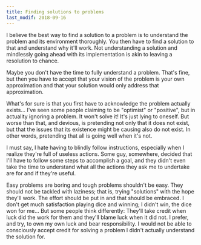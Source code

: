 ```yaml
---
title: Finding solutions to problems
last_modif: 2018-09-16
---
```

I believe the best way to find a solution to a problem is to understand the
problem and its environment thoroughly. You then have to find a solution to that
and understand why it'll work. Not understanding a solution and mindlessly going
ahead with its implementation is akin to leaving a resolution to chance.

Maybe you don't have the time to fully understand a problem. That's fine, but
then you have to accept that your vision of the problem is your own
approximation and that your solution would only address that approximation.

What's for sure is that you first have to acknowledge the problem actually
exists... I've seen some people claiming to be "optimist" or "positive",
but in actuality ignoring a problem. It won't solve it! It's just lying to
oneself. But worse than that, and devious, is pretending not only that it does
not exist, but that the issues that its existence might be causing also do not
exist. In other words, pretending that all is going well when it's not.

I must say, I hate having to blindly follow instructions, especially when I
realize they're full of useless actions. Some guy, somewhere, decided that I'll
have to follow some steps to accomplish a goal, and they didn't even take the
time to understand what all the actions they ask me to undertake are for and if
they're useful.

Easy problems are boring and tough problems shouldn't be easy. They should not
be tackled with laziness; that is, trying "solutions" with the hope they'll
work. The effort should be put in and that should be embraced. I don't get much
satisfaction playing dice and winning; I didn't win, the dice won for me...
But some people think differently: They'll take credit when luck did the work
for them and they'll blame luck when it did not. I prefer, and try, to own my
own luck and bear responsibility. I would not be able to consciously accept
credit for solving a problem I didn't actually understand the solution for.